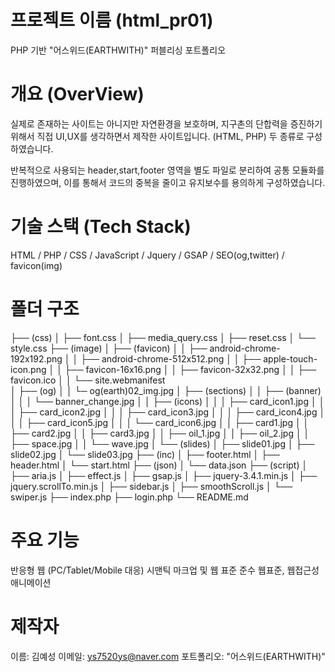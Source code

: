 # 프로젝트 이름 (html_pr01)
PHP 기반 "어스위드(EARTHWITH)" 퍼블리싱 포트폴리오

# 개요 (OverView)
실제로 존재하는 사이트는 아니지만 자연환경을 보호하며,
지구촌의 단합력을 증진하기 위해서 직접 UI,UX를 생각하면서
제작한 사이트입니다. (HTML, PHP) 두 종류로 구성하였습니다.

반복적으로 사용되는 header,start,footer 영역을 별도 파일로 분리하여
공통 모듈화를 진행하였으며, 이를 통해서 코드의 중복을 줄이고 유지보수를 
용의하게 구성하였습니다.


# 기술 스택 (Tech Stack)
HTML / PHP / CSS / JavaScript / Jquery / GSAP / SEO(og,twitter) / favicon(img)

# 폴더 구조
├── (css)
│      ├── font.css
│      ├── media_query.css
│      ├── reset.css
│      └── style.css
├── (image)
│      ├── (favicon)
│      │       ├── android-chrome-192x192.png
│      │       ├── android-chrome-512x512.png
│      │       ├── apple-touch-icon.png
│      │       ├── favicon-16x16.png
│      │       ├── favicon-32x32.png
│      │       ├── favicon.ico
│      │       └── site.webmanifest  
│      ├── (og)
│      │     └─ og(earth)02_img.jpg
│      ├── (sections)
│      │       ├── (banner)
│      │       │       └── banner_change.jpg
│      │       ├── (icons)
│      │       │       ├── card_icon1.jpg
│      │       │       ├── card_icon2.jpg
│      │       │       ├── card_icon3.jpg
│      │       │       ├── card_icon4.jpg
│      │       │       ├── card_icon5.jpg
│      │       │       └── card_icon6.jpg
│      │       ├── card1.jpg
│      │       ├── card2.jpg
│      │       ├── card3.jpg
│      │       ├── oil_1.jpg
│      │       ├── oil_2.jpg
│      │       ├── space.jpg
│      │       └── wave.jpg
│      └── (slides)
│              ├── slide01.jpg
│              ├── slide02.jpg
│              └── slide03.jpg
├── (inc)
│      ├── footer.html
│      ├── header.html
│      └── start.html
├── (json)
│      └── data.json
├── (script)
│      ├── aria.js
│      ├── effect.js
│      ├── gsap.js
│      ├── jquery-3.4.1.min.js
│      ├── jquery.scrollTo.min.js
│      ├── sidebar.js
│      ├── smoothScroll.js
│      └── swiper.js
├── index.php
├── login.php
└── README.md

# 주요 기능
반응형 웹 (PC/Tablet/Mobile 대응)
시맨틱 마크업 및 웹 표준 준수
웹표준, 웹접근성
애니메이션

# 제작자
이름: 김예성
이메일: ys7520ys@naver.com
포트폴리오: "어스위드(EARTHWITH)"
